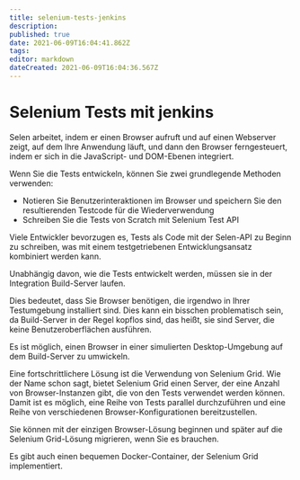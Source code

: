 ```yaml
---
title: selenium-tests-jenkins
description: 
published: true
date: 2021-06-09T16:04:41.862Z
tags: 
editor: markdown
dateCreated: 2021-06-09T16:04:36.567Z
---
```


# Selenium Tests mit jenkins

Selen arbeitet, indem er einen Browser aufruft und auf einen Webserver zeigt, auf dem Ihre Anwendung läuft, und dann den Browser ferngesteuert, indem er sich in die JavaScript- und DOM-Ebenen integriert.

Wenn Sie die Tests entwickeln, können Sie zwei grundlegende Methoden verwenden:

* Notieren Sie Benutzerinteraktionen im Browser und speichern Sie den resultierenden Testcode für die Wiederverwendung
* Schreiben Sie die Tests von Scratch mit Selenium Test API

Viele Entwickler bevorzugen es, Tests als Code mit der Selen-API zu Beginn zu schreiben, was mit einem testgetriebenen Entwicklungsansatz kombiniert werden kann.

Unabhängig davon, wie die Tests entwickelt werden, müssen sie in der Integration Build-Server laufen.

Dies bedeutet, dass Sie Browser benötigen, die irgendwo in Ihrer Testumgebung installiert sind. Dies kann ein bisschen problematisch sein, da Build-Server in der Regel kopflos sind, das heißt, sie sind Server, die keine Benutzeroberflächen ausführen.

Es ist möglich, einen Browser in einer simulierten Desktop-Umgebung auf dem Build-Server zu umwickeln.

Eine fortschrittlichere Lösung ist die Verwendung von Selenium Grid. Wie der Name schon sagt, bietet Selenium Grid einen Server, der eine Anzahl von Browser-Instanzen gibt, die von den Tests verwendet werden können. Damit ist es möglich, eine Reihe von Tests parallel durchzuführen und eine Reihe von verschiedenen Browser-Konfigurationen bereitzustellen.

Sie können mit der einzigen Browser-Lösung beginnen und später auf die Selenium Grid-Lösung migrieren, wenn Sie es brauchen.

Es gibt auch einen bequemen Docker-Container, der Selenium Grid implementiert.
